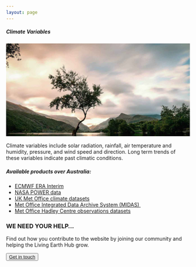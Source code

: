 ```yaml
---
layout: page
---
```


<!-- Content-section-start -->
<div class="container">
    <div class="row">
        <div class="col-12 mt-60">
            <h5 class="common-title">Climate Variables</h5>
        </div>
        <div class="col-xs-12 col-sm-12 col-ms-9 col-lg-9 col-xl-9 col-xxl-9">
            <div class="common-image pb-5">
                <img src="/assets/img/Wales/Big/tree.jpg" class="img-fluid" alt="Snow Cover Fraction">
            </div>
            <div>
                <div class="pt-4">
                    <p>Climate variables include solar radiation, rainfall, air temperature and humidity, pressure, and wind speed and direction. Long term trends of these variables indicate past climatic conditions.</p>
                </div>
            </div>
            <div class="row">
                <div class="col-xs-12 col-sm-6 col-md-7 col-lg-8">
                    <div class="py-5">
                        <h5 class="font-weight-bold mb-4">Available products over Australia:</h5>
                        <ul class="list-title">
                            <li><a href="http://apps.ecmwf.int/datasets/data/interim-full-daily/levtype=sfc/">ECMWF ERA Interim</a></li>
                            <li><a href="https://power.larc.nasa.gov/data-access-viewer/">NASA POWER data</a></li>
                            <li><a href="https://www.metoffice.gov.uk/climate/uk/data">UK Met Office climate datasets</a></li>
                            <li><a href="http://catalogue.ceda.ac.uk/uuid/220a65615218d5c9cc9e4785a3234bd0">Met Office Integrated Data Archive System (MIDAS) </a></li>
                            <li><a href="https://www.metoffice.gov.uk/hadobs/">Met Office Hadley Centre observations datasets</a></li>
                        </ul>
                    </div>
                </div>
            </div>
        </div>
    </div>
</div>
<!-- Content-section-end -->

<!-- get-in-section-Start -->
<div class="container mb-100">
    <div class="get-in-section-main">
        <div class="get-in-section-dsc">
            <h3>WE NEED YOUR HELP&hellip;</h3>
            <p>Find out how you contribute to the website by joining our community and helping the Living Earth Hub grow.</p>
        </div>
        <button type="button"><a href="/contact/">Get in touch</a></button>
    </div>
</div>
<!-- get-in-section-End -->